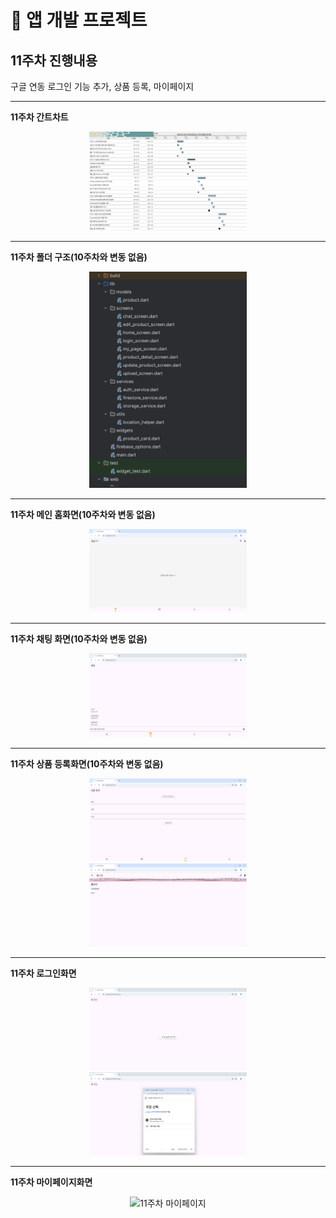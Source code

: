 # 📄 앱 개발 프로젝트

## 11주차 진행내용

구글 연동 로그인 기능 추가, 상품 등록, 마이페이지

---

**11주차 간트차트**  
<div align="center">
  <img src="https://raw.githubusercontent.com/damuljang1547/flutterwork/main/2nd_Market_Project/11주차/img/week11_gantt.png" alt="11주차 간트차트" style="width: 50%;">
</div>

---

**11주차 폴더 구조(10주차와 변동 없음)**  
<div align="center">
  <img src="https://raw.githubusercontent.com/damuljang1547/flutterwork/main/2nd_Market_Project/10주차/img/week10_folder1.png" alt="11주차 폴더 구조" style="width: 50%;">
</div>

---

**11주차 메인 홈화면(10주차와 변동 없음)**  
<div align="center">
  <img src="https://raw.githubusercontent.com/damuljang1547/flutterwork/main/2nd_Market_Project/10주차/img/week10_main.png" alt="11주차 메인 홈화면" style="width: 50%;">
</div>

---

**11주차 채팅 화면(10주차와 변동 없음)**  
<div align="center">
  <img src="https://raw.githubusercontent.com/damuljang1547/flutterwork/main/2nd_Market_Project/10주차/img/week10_chat.png" alt="11주차 채팅 화면" style="width: 50%;">
</div>

---

**11주차 상품 등록화면(10주차와 변동 없음)**  
<div align="center">
  <img src="https://raw.githubusercontent.com/damuljang1547/flutterwork/main/2nd_Market_Project/10주차/img/week10_upload.png" alt="11주차 상품 등록화면1" style="width: 50%;">
  <br>
  <img src="https://raw.githubusercontent.com/damuljang1547/flutterwork/main/2nd_Market_Project/11주차/img/week11_upload1.png" alt="11주차 상품 등록화면2" style="width: 50%;">
</div>

---

**11주차 로그인화면**  
<div align="center">
  <img src="https://raw.githubusercontent.com/damuljang1547/flutterwork/main/2nd_Market_Project/11주차/img/week11_log1.png" alt="11주차 로그인화면1" style="width: 50%;">
  <br>
  <img src="https://raw.githubusercontent.com/damuljang1547/flutterwork/main/2nd_Market_Project/11주차/img/week11_log2.png" alt="11주차 로그인화면2" style="width: 50%;">
</div>

---

**11주차 마이페이지화면**  
<div align="center">
  <img src="https://raw.githubusercontent.com/damuljang1547/flutterwork/main/2nd_Market_Project/11주차/img/week11_mypahe.png" alt="11주차 마이페이지" style="width: 50%;">
</div>
